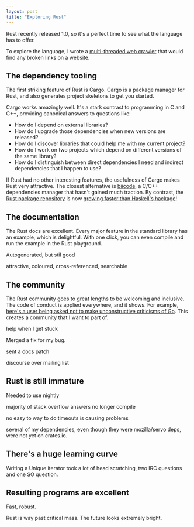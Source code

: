```yaml
--- 
layout: post
title: "Exploring Rust"
---
```


Rust recently released 1.0, so it's a perfect time to see what the
language has to offer.

To explore the language, I wrote a
[multi-threaded web crawler](https://github.com/Wilfred/linkdoc) that
would find any broken links on a website.

## The dependency tooling

The first striking feature of Rust is Cargo. Cargo is a package
manager for Rust, and also generates project skeletons to get you started.

Cargo works amazingly well. It's a stark contrast to programming in C
and C++, providing canonical answers to questions like:

* How do I depend on external libraries?
* How do I upgrade those dependencies when new versions are released?
* How do I discover libraries that could help me with my
current project?
* How do I work on two projects which depend on different versions of
the same library?
* How do I distinguish between direct dependencies I need and indirect
dependencies that I happen to use?

If Rust had no other interesting features, the usefulness of Cargo
makes Rust very attractive. The closest alternative is
[biicode](https://www.biicode.com/), a C/C++ dependencies manager that
hasn't gained much traction. By contrast,
the [Rust package repository](https://crates.io/) is now
[growing faster than Haskell's hackage](http://www.modulecounts.com/)!

## The documentation

The Rust docs are excellent. Every major feature in the standard
library has an example, which is delightful. With one click, you can
even compile and run the example in the Rust playground.

Autogenerated, but stil good

attractive, coloured, cross-referenced, searchable

## The community

The Rust community goes to great lengths to be welcoming and
inclusive. The code of conduct is applied everywhere, and it
shows. For example,
[here's a user being asked not to make unconstructive criticisms of Go](http://article.gmane.org/gmane.comp.lang.rust.devel/4767/). This creates
a community that I want to part of.

help when I get stuck

Merged a fix for my bug.

sent a docs patch

discourse over mailing list

## Rust is still immature

Needed to use nightly

majority of stack overflow answers no longer compile

no easy to way to do timeouts is causing problems

several of my dependencies, even though they were mozilla/servo deps,
were not yet on crates.io.

## There's a huge learning curve

Writing a Unique iterator took a lot of head scratching, two IRC
questions and one SO question.

## Resulting programs are excellent

Fast, robust.

Rust is way past critical mass. The future looks extremely bright.
